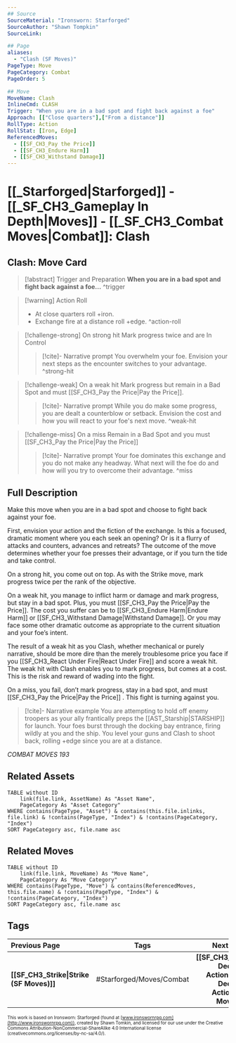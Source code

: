 ```yaml
---
## Source
SourceMaterial: "Ironsworn: Starforged"
SourceAuthor: "Shawn Tompkin"
SourceLink: 

## Page
aliases:
  - "Clash (SF Moves)"
PageType: Move
PageCategory: Combat
PageOrder: 5

## Move
MoveName: Clash
InlineCmd: CLASH
Trigger: "When you are in a bad spot and fight back against a foe"
Approach: [["Close quarters"],["From a distance"]]
RollType: Action
RollStat: [Iron, Edge]
ReferencedMoves: 
  - [[SF_CH3_Pay the Price]]
  - [[SF_CH3_Endure Harm]]
  - [[SF_CH3_Withstand Damage]]
---
```

# [[_Starforged|Starforged]] - [[_SF_CH3_Gameplay In Depth|Moves]] - [[_SF_CH3_Combat Moves|Combat]]: Clash
## Clash: Move Card
>[!abstract]  Trigger and Preparation
>**When you are in a bad spot and fight back against a foe...** ^trigger

> [!warning] Action Roll
>- At close quarters roll +iron.
>- Exchange fire at a distance roll +edge. ^action-roll

> [!challenge-strong] On strong hit
> Mark progress twice and are In Control
> > [!cite]- Narrative prompt
> > You overwhelm your foe.  Envision your next steps as the encounter switches to your advantage. ^strong-hit

> [!challenge-weak] On a weak hit
> Mark progress but remain in a Bad Spot and must [[SF_CH3_Pay the Price|Pay the Price]].
> > [!cite]- Narrative prompt
> > While you do make some progress, you are dealt a counterblow or setback.  Envision the cost and how you will react to your foe's next move. ^weak-hit

> [!challenge-miss] On a miss
> Remain in a Bad Spot and you must [[SF_CH3_Pay the Price|Pay the Price]]
> > [!cite]- Narrative prompt
> > Your foe dominates this exchange and you do not make any headway.  What next will the foe do and  how will you try to overcome their advantage. ^miss

## Full Description
Make this move when you are in a bad spot and choose to fight back against your foe. 

First, envision your action and the fiction of the exchange. Is this a focused, dramatic moment where you each seek an opening? Or is it a flurry of attacks and counters, advances and retreats? The outcome of the move determines whether your foe presses their advantage, or if you turn the tide and take control. 

On a strong hit, you come out on top. As with the Strike move, mark progress twice per the rank of the objective. 

On a weak hit, you manage to inflict harm or damage and mark progress, but stay in a bad spot. Plus, you must [[SF_CH3_Pay the Price|Pay the Price]]. The cost you suffer can be to [[SF_CH3_Endure Harm|Endure Harm]] or [[SF_CH3_Withstand Damage|Withstand Damage]]. Or you may face some other dramatic outcome as appropriate to the current situation and your foe’s intent. 

The result of a weak hit as you Clash, whether mechanical or purely narrative, should be more dire than the merely troublesome price you face if you [[SF_CH3_React Under Fire|React Under Fire]] and score a weak hit. The weak hit with Clash enables you to mark progress, but comes at a cost. This is the risk and reward of wading into the fight. 

On a miss, you fail, don’t mark progress, stay in a bad spot, and must [[SF_CH3_Pay the Price|Pay the Price]] . This fight is turning against you.

> [!cite]- Narrative example
> You are attempting to hold off enemy troopers as your ally frantically preps the [[AST_Starship|STARSHIP]] for launch. Your foes burst through the docking bay entrance, firing wildly at you and the ship. You level your guns and Clash to shoot back, rolling +edge since you are at a distance. 

*COMBAT MOVES 193*

## Related Assets
```dataview
TABLE without ID
	link(file.link, AssetName) As "Asset Name",
	PageCategory As "Asset Category"
WHERE contains(PageType, "Asset") & contains(this.file.inlinks, file.link) & !contains(PageType, "Index") & !contains(PageCategory, "Index")
SORT PageCategory asc, file.name asc
```

## Related Moves
```dataview
TABLE without ID
	link(file.link, MoveName) As "Move Name",
	PageCategory As "Move Category"
WHERE contains(PageType, "Move") & contains(ReferencedMoves, this.file.name) & !contains(PageType, "Index") & !contains(PageCategory, "Index")
SORT PageCategory asc, file.name asc
```

## Tags
| Previous Page | Tags | Next Page |
|:--- |:---:| ---:|
| **[[SF_CH3_Strike\|Strike (SF Moves)]]** | #Starforged/Moves/Combat | **[[SF_CH3_Take Decisive Action\|Take Decisive Action (SF Moves)]]** |

<font size=-2>This work is based on Ironsworn: Starforged (found at [www.ironswornrpg.com](http://www.ironswornrpg.com)), created by Shawn Tomkin, and licensed for our use under the Creative Commons Attribution-NonCommercial-ShareAlike 4.0 International license  (creativecommons.org/licenses/by-nc-sa/4.0/).</font>